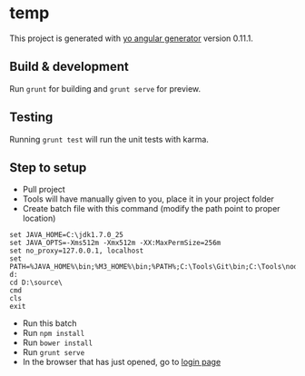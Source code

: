 # temp

This project is generated with [yo angular generator](https://github.com/yeoman/generator-angular)
version 0.11.1.

## Build & development

Run `grunt` for building and `grunt serve` for preview.

## Testing

Running `grunt test` will run the unit tests with karma.

## Step to setup

* Pull project
* Tools will have manually given to you, place it in your project folder 
* Create batch file with this command (modify the path point to proper location)
```
set JAVA_HOME=C:\jdk1.7.0_25
set JAVA_OPTS=-Xms512m -Xmx512m -XX:MaxPermSize=256m
set no_proxy=127.0.0.1, localhost
set PATH=%JAVA_HOME%\bin;%M3_HOME%\bin;%PATH%;C:\Tools\Git\bin;C:\Tools\nodejs;C:\Tools\Ruby21\bin;%APPDATA%\npm
d:
cd D:\source\
cmd
cls
exit
```
* Run this batch
* Run `npm install`
* Run `bower install`
* Run `grunt serve`
* In the browser that has just opened, go to [login page](http://localhost:9000/#/login)
